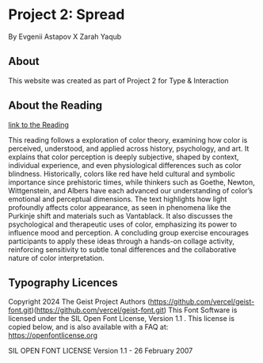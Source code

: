 # Project 2: Spread
By Evgenii Astapov X Zarah Yaqub
## About
This website was created as part of Project 2 for Type & Interaction 

## About the Reading
[link to the Reading](https://medium.com/google-design/everyday-color-theory-59c1ca0770cb) 

This reading follows a exploration of color theory, examining how color is perceived, understood, and applied across history, psychology, and art. It explains that color perception is deeply subjective, shaped by context, individual experience, and even physiological differences such as color blindness. Historically, colors like red have held cultural and symbolic importance since prehistoric times, while thinkers such as Goethe, Newton, Wittgenstein, and Albers have each advanced our understanding of color’s emotional and perceptual dimensions. The text highlights how light profoundly affects color appearance, as seen in phenomena like the Purkinje shift and materials such as Vantablack. It also discusses the psychological and therapeutic uses of color, emphasizing its power to influence mood and perception. A concluding group exercise encourages participants to apply these ideas through a hands-on collage activity, reinforcing sensitivity to subtle tonal differences and the collaborative nature of color interpretation.

## Typography Licences
Copyright 2024 The Geist Project Authors (https://github.com/vercel/geist-font.git)(https://github.com/vercel/geist-font.git)
This Font Software is licensed under the SIL Open Font License, Version 1.1 . This license is copied below, and is also available with a FAQ at: https://openfontlicense.org

SIL OPEN FONT LICENSE Version 1.1 - 26 February 2007






